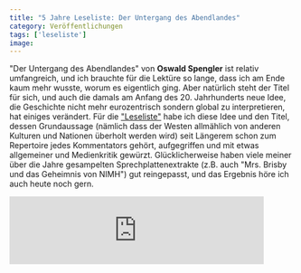 ```yaml
---
title: "5 Jahre Leseliste: Der Untergang des Abendlandes"
category: Veröffentlichungen
tags: ['leseliste']
image: 
---
```


"Der Untergang des Abendlandes" von **Oswald Spengler** ist relativ umfangreich, und ich brauchte für die Lektüre so lange, dass ich am Ende kaum mehr wusste, worum es eigentlich ging. Aber natürlich steht der Titel für sich, und auch die damals am Anfang des 20. Jahrhunderts neue Idee, die Geschichte nicht mehr eurozentrisch sondern global zu interpretieren, hat einiges verändert. Für die ["Leseliste"](http://www.misantropolis.de/musik/leseliste/) habe ich diese Idee und den Titel, dessen Grundaussage (nämlich dass der Westen allmählich von anderen Kulturen und Nationen überholt werden wird) seit Längerem schon zum Repertoire jedes Kommentators gehört, aufgegriffen und mit etwas allgemeiner und Medienkritik gewürzt. Glücklicherweise haben viele meiner über die Jahre gesampelten Sprechplattenextrakte (z.B. auch "Mrs. Brisby und das Geheimnis von NIMH") gut reingepasst, und das Ergebnis höre ich auch heute noch gern.  
<iframe style="border: 0; width: 450px; height: 120px;" src="http://bandcamp.com/EmbeddedPlayer/album=1882060340/size=medium/bgcol=ffffff/linkcol=0687f5/t=1/transparent=true/" seamless></iframe>
  
